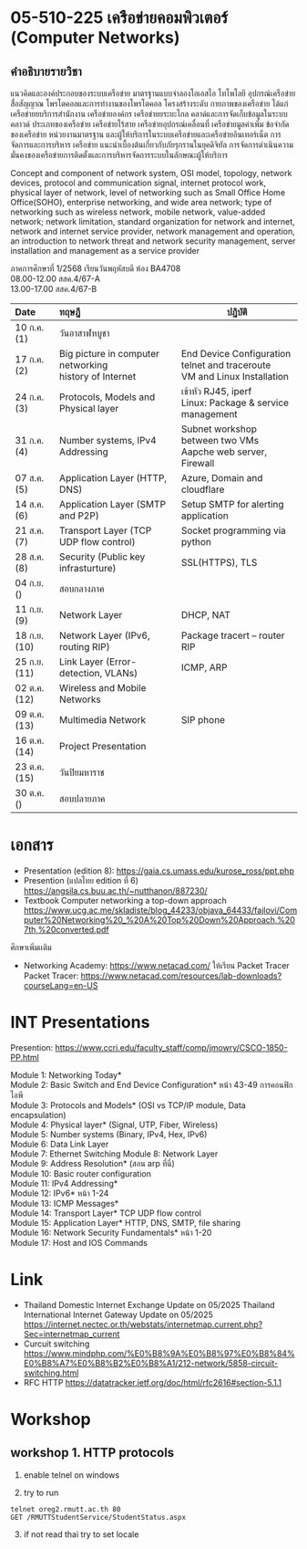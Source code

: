 # **05-510-225 เครือข่ายคอมพิวเตอร์ (Computer Networks)**

## คำอธิบายรายวิชา

แนวคิดและองค์ประกอบของระบบเครือข่าย มาตรฐานแบบจำลองโอเอสไอ โทโพโลยี อุปกรณ์เครือข่าย สื่อสัญญาณ โพรโตคอลและการทำงานของโพรโตคอล โครงสร้างระดับ กายภาพของเครือข่าย ได้แก่ เครือข่ายยบริการสำนักงาน เครือข่ายองค์กร เครือข่ายยระยะไกล คลาด์และการจัดเก็บข้อมูลในระบบคลาวด์ ประเภทของเครือข่าย เครือข่ายไร้สาย เครือข่ายอุปกรณ์เคลื่อนที่ เครือข่ายมูลค่าเพิ่ม ข้อจำกัดของเครือข่าย หน่วยงานมาตรฐาน และผู้ให้บริการในระบบเครือข่ายและเครือข่ายอินเทอร์เน็ต การจัดการและการบริหาร เครือข่าย แนะนำเบื้องต้นเกี่ยวกับภัยรุกรานในยุคดิจิทัล การจัดการดำเนินความมั่นคงของเครือข่ายการติดตั้งและการบริหารจัดการระบบในลักษณะผู้ให้บริการ 

Concept and component of network system, OSI model, topology, network devices, protocol
and communication signal, internet protocol work, physical layer of network, level of networking such
as Small Office Home Office(SOHO), enterprise networking, and wide area network; type of networking
such as wireless network, mobile network, value-added network; network limitation, standard
organization for network and internet, network and internet service provider, network management
and operation, an introduction to network threat and network security management, server
installation and management as a service provider

ภาคการศึกษาที่ 1/2568 เรียนวันพฤหัสบดี ห้อง BA4708  
08.00-12.00 สสค.4/67-A  
13.00-17.00 สสค.4/67-B  


| Date  | ทฤษฎี                                                 | ปฎิบัติ                                                             |
| :----------- | :----------------------------------------------------------- | ------------------------------------------------------------ |
| 10 ก.ค. (1)  | วันอาสาฬหบูชา                                                 |                                                              |
| 17 ก.ค. (2)  | Big picture in computer networking<br />history of Internet | End Device Configuration<br />telnet and traceroute<br />VM and Linux Installation |
| 24 ก.ค. (3)  | Protocols, Models and Physical layer                        | เข้าหัว RJ45, iperf <br />Linux: Package & service management  |
| 31 ก.ค. (4)  | Number systems, IPv4 Addressing                             | Subnet workshop between two VMs<br />Aapche web server, Firewall |
| 07 ส.ค. (5)  | Application Layer (HTTP, DNS)                               | Azure, Domain and cloudflare                                 |
| 14 ส.ค. (6)  | Application Layer (SMTP and P2P)                            | Setup SMTP for alerting application                          |
| 21 ส.ค. (7)  | Transport Layer (TCP UDP flow control)                      | Socket programming via python                                |
| 28 ส.ค. (8)  | Security (Public key infrasturture)                         | SSL(HTTPS), TLS                                              |
| 04 ก.ย. ()   | สอบกลางภาค                                                  |                                                              |
| 11 ก.ย. (9)  | Network Layer                                               | DHCP, NAT                                                    |
| 18 ก.ย. (10) | Network Layer (IPv6, routing RIP)                           | Package tracert – router RIP                                 |
| 25 ก.ย. (11) | Link Layer (Error-detection, VLANs)                         | ICMP, ARP                                                    |
| 02 ต.ค. (12) | Wireless and Mobile Networks                                |                                                              |
| 09 ต.ค. (13) | Multimedia Network                                          | SIP phone                                                    |
| 16 ต.ค. (14) | Project Presentation                                        |                                                              |
| 23 ต.ค. (15) | วันปิยมหาราช                                                  |                                                              |
| 30 ต.ค. ()   | สอบปลายภาค                                                  |                                                              |

# เอกสาร

- Presentation (edition 8): https://gaia.cs.umass.edu/kurose_ross/ppt.php
- Presention (แปลไทย edition ที่ 6) https://angsila.cs.buu.ac.th/~nutthanon/887230/
- Textbook Computer networking a top-down approach https://www.ucg.ac.me/skladiste/blog_44233/objava_64433/fajlovi/Computer%20Networking%20_%20A%20Top%20Down%20Approach,%207th,%20converted.pdf 

ศึกษาเพิ่มเเติม

- Networking Academy: https://www.netacad.com/ ให้เรียน Packet Tracer
  Packet Tracer: https://www.netacad.com/resources/lab-downloads?courseLang=en-US


# INT Presentations 
Presention: https://www.ccri.edu/faculty_staff/comp/jmowry/CSCO-1850-PP.html

Module 1: Networking Today*  
Module 2: Basic Switch and End Device Configuration* หน้า 43-49 การคอนฟิกไอพี  
Module 3: Protocols and Models* (OSI vs TCP/IP  module, Data encapsulation)  
Module 4: Physical layer* (Signal, UTP, Fiber, Wireless)  
Module 5: Number systems (Binary, IPv4, Hex, IPv6)  
Module 6: Data Link Layer  
Module 7: Ethernet Switching 
Module 8: Network Layer  
Module 9: Address Resolution* (สอน arp ที่นี่)  
Module 10: Basic router configuration  
Module 11: IPv4 Addressing*  
Module 12: IPv6* หน้า 1-24  
Module 13: ICMP Messages*  
Module 14: Transport Layer* TCP UDP flow control  
Module 15: Application Layer* HTTP, DNS, SMTP, file sharing  
Module 16: Network Security Fundamentals* หน้า 1-20  
Module 17: Host and IOS Commands  

# Link
- Thailand Domestic Internet Exchange Update on 05/2025 Thailand International Internet Gateway Update on 05/2025 https://internet.nectec.or.th/webstats/internetmap.current.php?Sec=internetmap_current
- Curcuit switching
  https://www.mindphp.com/%E0%B8%9A%E0%B8%97%E0%B8%84%E0%B8%A7%E0%B8%B2%E0%B8%A1/212-network/5858-circuit-switching.html
- RFC HTTP https://datatracker.ietf.org/doc/html/rfc2616#section-5.1.1


# Workshop
## workshop 1. HTTP protocols
1. enable telnel on windows

2. try to run
```
telnet oreg2.rmutt.ac.th 80
GET /RMUTTStudentService/StudentStatus.aspx
```
3. if not read thai try to set locale

